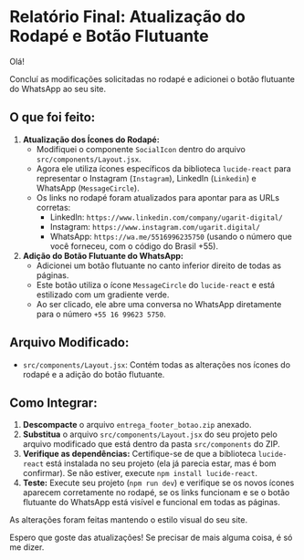 # Relatório Final: Atualização do Rodapé e Botão Flutuante

Olá!

Concluí as modificações solicitadas no rodapé e adicionei o botão flutuante do WhatsApp ao seu site.

## O que foi feito:

1.  **Atualização dos Ícones do Rodapé:**
    *   Modifiquei o componente `SocialIcon` dentro do arquivo `src/components/Layout.jsx`.
    *   Agora ele utiliza ícones específicos da biblioteca `lucide-react` para representar o Instagram (`Instagram`), LinkedIn (`Linkedin`) e WhatsApp (`MessageCircle`).
    *   Os links no rodapé foram atualizados para apontar para as URLs corretas:
        *   LinkedIn: `https://www.linkedin.com/company/ugarit-digital/`
        *   Instagram: `https://www.instagram.com/ugarit.digital/`
        *   WhatsApp: `https://wa.me/5516996235750` (usando o número que você forneceu, com o código do Brasil +55).
2.  **Adição do Botão Flutuante do WhatsApp:**
    *   Adicionei um botão flutuante no canto inferior direito de todas as páginas.
    *   Este botão utiliza o ícone `MessageCircle` do `lucide-react` e está estilizado com um gradiente verde.
    *   Ao ser clicado, ele abre uma conversa no WhatsApp diretamente para o número `+55 16 99623 5750`.

## Arquivo Modificado:

*   `src/components/Layout.jsx`: Contém todas as alterações nos ícones do rodapé e a adição do botão flutuante.

## Como Integrar:

1.  **Descompacte** o arquivo `entrega_footer_botao.zip` anexado.
2.  **Substitua** o arquivo `src/components/Layout.jsx` do seu projeto pelo arquivo modificado que está dentro da pasta `src/components` do ZIP.
3.  **Verifique as dependências:** Certifique-se de que a biblioteca `lucide-react` está instalada no seu projeto (ela já parecia estar, mas é bom confirmar). Se não estiver, execute `npm install lucide-react`.
4.  **Teste:** Execute seu projeto (`npm run dev`) e verifique se os novos ícones aparecem corretamente no rodapé, se os links funcionam e se o botão flutuante do WhatsApp está visível e funcional em todas as páginas.

As alterações foram feitas mantendo o estilo visual do seu site.

Espero que goste das atualizações! Se precisar de mais alguma coisa, é só me dizer.
